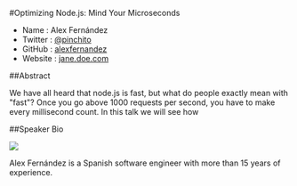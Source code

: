 #Optimizing Node.js: Mind Your Microseconds

* Name      : Alex Fernández
* Twitter   : [@pinchito][]
* GitHub    : [alexfernandez][]
* Website   : [jane.doe.com][]

##Abstract

We have all heard that node.js is fast, but what do people exactly mean with "fast"?
Once you go above 1000 requests per second, you have to make every millisecond count.
In this talk we will see how  

##Speaker Bio

![](https://raw.github.com/cascadiajs/2014.cascadiajs.com/master/images/alexfernandez.png)

Alex Fernández is a Spanish software engineer with more than 15 years of experience.

[@pinchito]:http://twitter.com/pinchito
[alexfernandez]:http://github.com/alexfernandez
[jane.doe.com]:http://jane.doe.com

